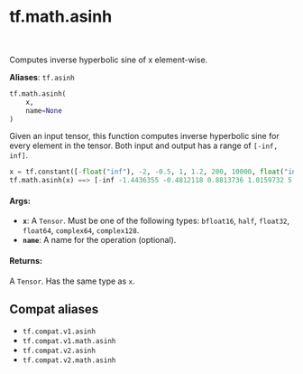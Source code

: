 <div itemscope itemtype="http://developers.google.com/ReferenceObject">
<meta itemprop="name" content="tf.math.asinh" />
<meta itemprop="path" content="Stable" />
</div>

# tf.math.asinh

<!-- Insert buttons and diff -->

<table class="tfo-notebook-buttons tfo-api" align="left">
</table>



Computes inverse hyperbolic sine of x element-wise.

**Aliases**: `tf.asinh`

``` python
tf.math.asinh(
    x,
    name=None
)
```



<!-- Placeholder for "Used in" -->

  Given an input tensor, this function computes inverse hyperbolic sine
  for every element in the tensor. Both input and output has a range of
  `[-inf, inf]`.

  ```python
  x = tf.constant([-float("inf"), -2, -0.5, 1, 1.2, 200, 10000, float("inf")])
  tf.math.asinh(x) ==> [-inf -1.4436355 -0.4812118 0.8813736 1.0159732 5.991471 9.903487 inf]
  ```

#### Args:


* <b>`x`</b>: A `Tensor`. Must be one of the following types: `bfloat16`, `half`, `float32`, `float64`, `complex64`, `complex128`.
* <b>`name`</b>: A name for the operation (optional).


#### Returns:

A `Tensor`. Has the same type as `x`.


## Compat aliases

* `tf.compat.v1.asinh`
* `tf.compat.v1.math.asinh`
* `tf.compat.v2.asinh`
* `tf.compat.v2.math.asinh`

